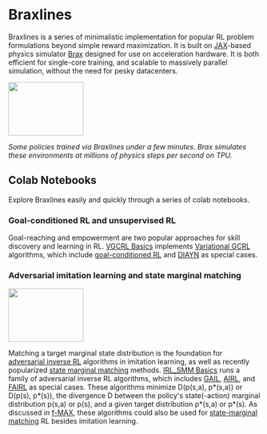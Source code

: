 # Braxlines

Braxlines is a series of minimalistic implementation for popular RL problem
formulations beyond simple reward maximization.
It is built on [JAX](https://github.com/google/jax)-based physics simulator
[Brax](https://github.com/google/brax) designed for
use on acceleration hardware. It is both efficient for single-core training, and
scalable to massively parallel simulation, without the need for pesky
datacenters.

<img src="https://github.com/google/brax/raw/main/docs/img/braxlines/ant_smm.gif" width="150" height="107"/>

*Some policies trained via Braxlines under a few minutes. Brax simulates these environments at millions of physics steps per second on TPU.*

## Colab Notebooks

Explore Braxlines easily and quickly through a series of colab notebooks.

### Goal-conditioned RL and unsupervised RL

Goal-reaching and empowerment are two popular approaches for skill discovery
and learning in RL.
[VGCRL Basics](https://colab.research.google.com/github/google/brax/blob/main/notebooks/braxlines/vgcrl.ipynb)
implements
[Variational GCRL](https://arxiv.org/abs/2106.01404) algorithms, which include [goal-conditioned RL](http://citeseerx.ist.psu.edu/viewdoc/summary?doi=10.1.1.51.3077) and [DIAYN](https://arxiv.org/abs/1802.06070) as special cases.

### Adversarial imitation learning and state marginal matching

<img src="https://github.com/google/brax/raw/main/docs/img/braxlines/ant_smm.gif" width="150" height="107"/>

Matching a target marginal state distribution is the foundation for [adversarial inverse RL](https://arxiv.org/abs/1911.02256) algorithms
in imitation learning, as well as recently popularized [state marginal matching](https://arxiv.org/abs/1906.05274) methods.
[IRL_SMM Basics](https://colab.research.google.com/github/google/brax/blob/main/notebooks/braxlines/irl_smm.ipynb)
runs a family of adversarial inverse RL algorithms, which includes [GAIL](https://arxiv.org/abs/1606.03476), [AIRL](https://arxiv.org/abs/1710.11248), and [FAIRL](https://arxiv.org/abs/1911.02256) as special cases. These algorithms minimize D(p(s,a), p*(s,a)) or D(p(s), p*(s)), the divergence D between the policy's state(-action) marginal distribution p(s,a) or p(s), and a given target distribution p*(s,a) or p*(s). As discussed in [f-MAX](https://arxiv.org/abs/1911.02256), these algorithms could also be used for [state-marginal matching](https://arxiv.org/abs/1906.05274) RL besides imitation learning.
